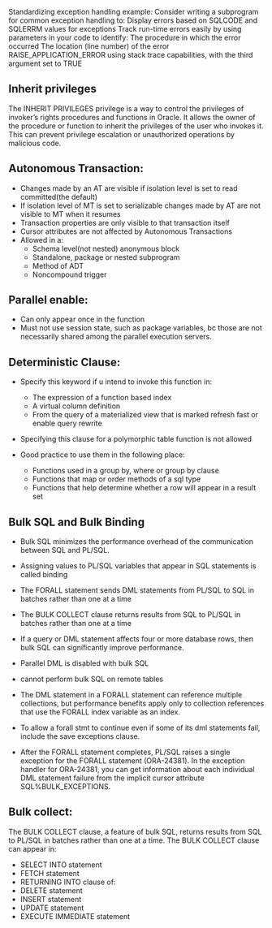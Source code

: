 Standardizing exception handling example: Consider writing a subprogram for common exception handling
to:
Display errors based on SQLCODE and SQLERRM values for exceptions
Track run-time errors easily by using parameters in your code to identify:
The procedure in which the error occurred
The location (line number) of the error
RAISE_APPLICATION_ERROR using stack trace capabilities, with the third argument set to TRUE


## Inherit privileges
 The INHERIT PRIVILEGES privilege is a way to control the privileges of invoker’s rights procedures and 
 functions in Oracle. It allows the owner of the procedure or function to inherit the privileges of 
 the user who invokes it. 
 This can prevent privilege escalation or unauthorized operations by malicious code.
 


## Autonomous Transaction:
- Changes made by an AT are visible if isolation level is set to read committed(the default)
- If isolation level of MT is set to serializable changes made by AT are not visible to MT when it resumes
- Transaction properties are only visible to that transaction itself
- Cursor attributes are not affected by Autonomous Transactions
- Allowed in a:
  - Schema level(not nested) anonymous block
  - Standalone, package or nested subprogram
  - Method of ADT
  - Noncompound trigger


## Parallel enable:
- Can only appear once in the function
- Must not use session state, such as package variables, bc those are not necessarily shared among
the parallel execution servers. 

## Deterministic Clause:
- Specify this keyword if u intend to invoke this function in:
  - The expression of a function based index
  - A virtual column definition
  - From the query of a materialized view that is marked refresh fast or enable query rewrite
- Specifying this clause for a polymorphic table function is not allowed

- Good practice to use them in the following place:
  - Functions used in a group by, where or group by clause
  - Functions that map or order methods of a sql type
  - Functions that help determine whether a row will appear in a result set





## Bulk SQL and Bulk Binding
- Bulk SQL minimizes the performance overhead of the communication between SQL and PL/SQL.
- Assigning values to PL/SQL variables that appear in SQL statements is called binding

- The FORALL statement sends DML statements from PL/SQL to SQL in batches rather
than one at a time

- The BULK COLLECT clause returns results from SQL to PL/SQL in
batches rather than one at a time

- If a query or DML statement affects four or more
database rows, then bulk SQL can significantly improve performance.

- Parallel DML is disabled with bulk SQL
- cannot perform bulk SQL on remote tables

- The DML statement in a FORALL statement can reference multiple collections, but
performance benefits apply only to collection references that use the FORALL index
variable as an index.

- To allow a forall stmt to continue even if some of its dml statements fail, include the save
exceptions clause.

- After the FORALL statement completes, PL/SQL
raises a single exception for the FORALL statement (ORA-24381).
In the exception handler for ORA-24381, you can get information about each individual DML
statement failure from the implicit cursor attribute SQL%BULK_EXCEPTIONS.


## Bulk collect:
The BULK COLLECT clause, a feature of bulk SQL, returns results from SQL to PL/SQL
in batches rather than one at a time.
The BULK COLLECT clause can appear in:
- SELECT INTO statement
- FETCH statement
- RETURNING INTO clause of:
- DELETE statement
- INSERT statement
- UPDATE statement
- EXECUTE IMMEDIATE statement